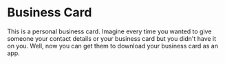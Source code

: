 

# Business Card


This is a personal business card. Imagine every time you wanted to give someone your contact details or your business card but you didn't have it on you. Well, now you can get them to download your business card as an app.



